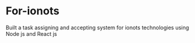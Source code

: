 # For-ionots
Built a task assigning and accepting system for ionots technologies using Node js and React js
